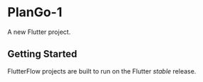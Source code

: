 # PlanGo-1

A new Flutter project.

## Getting Started

FlutterFlow projects are built to run on the Flutter _stable_ release.
